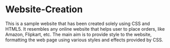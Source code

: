# Website-Creation
This is a sample website that has been created solely using CSS and HTML5.
It resembles any online website that helps user to place orders, like Amazon, Flipkart, etc.
The main aim is to provide style to the website, formatting the web page using various styles and effects provided by CSS.
